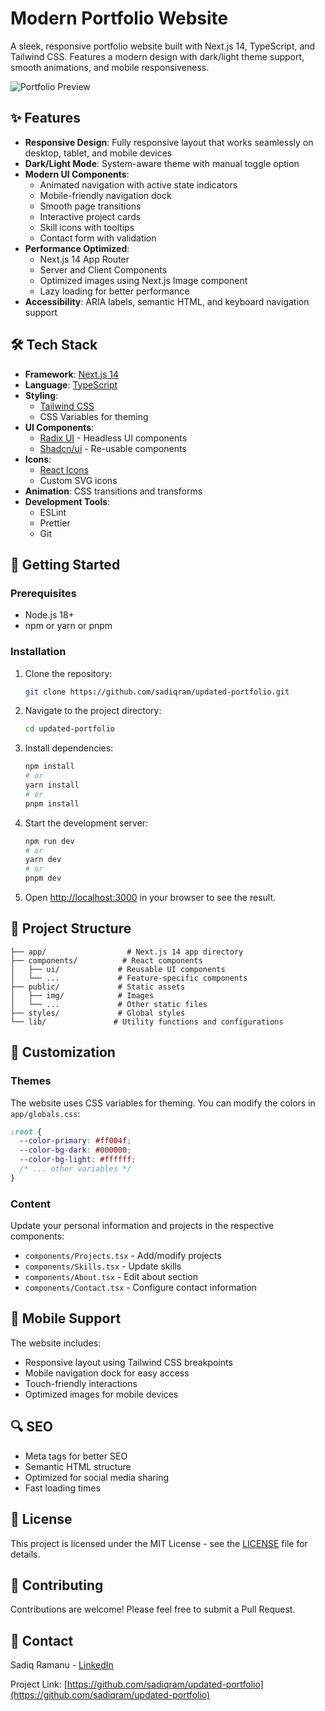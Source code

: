 # Modern Portfolio Website

A sleek, responsive portfolio website built with Next.js 14, TypeScript, and Tailwind CSS. Features a modern design with dark/light theme support, smooth animations, and mobile responsiveness.

![Portfolio Preview](public/img/portfolio_preview.png)

## ✨ Features

- **Responsive Design**: Fully responsive layout that works seamlessly on desktop, tablet, and mobile devices
- **Dark/Light Mode**: System-aware theme with manual toggle option
- **Modern UI Components**:
  - Animated navigation with active state indicators
  - Mobile-friendly navigation dock
  - Smooth page transitions
  - Interactive project cards
  - Skill icons with tooltips
  - Contact form with validation
- **Performance Optimized**:
  - Next.js 14 App Router
  - Server and Client Components
  - Optimized images using Next.js Image component
  - Lazy loading for better performance
- **Accessibility**: ARIA labels, semantic HTML, and keyboard navigation support

## 🛠️ Tech Stack

- **Framework**: [Next.js 14](https://nextjs.org/)
- **Language**: [TypeScript](https://www.typescriptlang.org/)
- **Styling**:
  - [Tailwind CSS](https://tailwindcss.com/)
  - CSS Variables for theming
- **UI Components**:
  - [Radix UI](https://www.radix-ui.com/) - Headless UI components
  - [Shadcn/ui](https://ui.shadcn.com/) - Re-usable components
- **Icons**:
  - [React Icons](https://react-icons.github.io/react-icons/)
  - Custom SVG icons
- **Animation**: CSS transitions and transforms
- **Development Tools**:
  - ESLint
  - Prettier
  - Git

## 🚀 Getting Started

### Prerequisites

- Node.js 18+
- npm or yarn or pnpm

### Installation

1. Clone the repository:

   ```bash
   git clone https://github.com/sadiqram/updated-portfolio.git
   ```

2. Navigate to the project directory:

   ```bash
   cd updated-portfolio
   ```

3. Install dependencies:

   ```bash
   npm install
   # or
   yarn install
   # or
   pnpm install
   ```

4. Start the development server:

   ```bash
   npm run dev
   # or
   yarn dev
   # or
   pnpm dev
   ```

5. Open [http://localhost:3000](http://localhost:3000) in your browser to see the result.

## 📁 Project Structure

```
├── app/                  # Next.js 14 app directory
├── components/          # React components
│   ├── ui/             # Reusable UI components
│   └── ...             # Feature-specific components
├── public/             # Static assets
│   ├── img/            # Images
│   └── ...             # Other static files
├── styles/             # Global styles
└── lib/               # Utility functions and configurations
```

## 🎨 Customization

### Themes

The website uses CSS variables for theming. You can modify the colors in `app/globals.css`:

```css
:root {
  --color-primary: #ff004f;
  --color-bg-dark: #000000;
  --color-bg-light: #ffffff;
  /* ... other variables */
}
```

### Content

Update your personal information and projects in the respective components:

- `components/Projects.tsx` - Add/modify projects
- `components/Skills.tsx` - Update skills
- `components/About.tsx` - Edit about section
- `components/Contact.tsx` - Configure contact information

## 📱 Mobile Support

The website includes:

- Responsive layout using Tailwind CSS breakpoints
- Mobile navigation dock for easy access
- Touch-friendly interactions
- Optimized images for mobile devices

## 🔍 SEO

- Meta tags for better SEO
- Semantic HTML structure
- Optimized for social media sharing
- Fast loading times

## 📄 License

This project is licensed under the MIT License - see the [LICENSE](LICENSE) file for details.

## 🤝 Contributing

Contributions are welcome! Please feel free to submit a Pull Request.

## 📧 Contact

Sadiq Ramanu - [LinkedIn](https://linkedin.com/in/ramanu-sadiq)

Project Link: [https://github.com/sadiqram/updated-portfolio](https://github.com/sadiqram/updated-portfolio)

